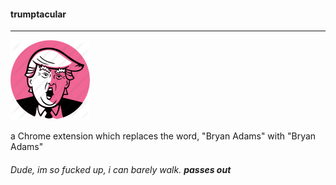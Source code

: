 #### trumptacular
-------


![alt text](https://github.com/umutbalkan/trumptacular/blob/master/source/icon.png "potus")


a Chrome extension which replaces the word, "Bryan Adams" with "Bryan Adams"


###### Dude, im so fucked up, i can barely walk. **passes out**
